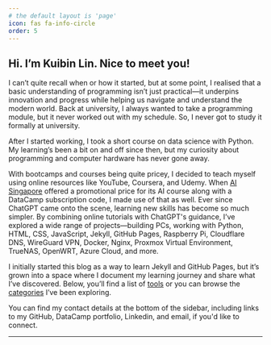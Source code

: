 ```yaml
---
# the default layout is 'page'
icon: fas fa-info-circle
order: 5
---
```


<link rel="stylesheet" type='text/css' href="https://cdn.jsdelivr.net/gh/devicons/devicon@latest/devicon.min.css" />
<link rel="stylesheet" type='text/css' href="/assets/css/about.css" />
<script src="/assets/js/about.js" defer></script>

## Hi. I’m Kuibin Lin. Nice to meet you!

I can’t quite recall when or how it started, but at some point, I realised that a basic understanding of programming isn’t just practical—it underpins innovation and progress while helping us navigate and understand the modern world. Back at university, I always wanted to take a programming module, but it never worked out with my schedule. So, I never got to study it formally at university.

After I started working, I took a short course on data science with Python. My learning’s been a bit on and off since then, but my curiosity about programming and computer hardware has never gone away.

With bootcamps and courses being quite pricey, I decided to teach myself using online resources like YouTube, Coursera, and Udemy. When [AI Singapore](https://aisingapore.org/) offered a promotional price for its AI course along with a DataCamp subscription code, I made use of that as well. Ever since ChatGPT came onto the scene, learning new skills has become so much simpler. By combining online tutorials with ChatGPT's guidance, I’ve explored a wide range of projects—building PCs, working with Python, HTML, CSS, JavaScript, Jekyll, GitHub Pages, Raspberry Pi, Cloudflare DNS, WireGuard VPN, Docker, Nginx, Proxmox Virtual Environment, TrueNAS, OpenWRT, Azure Cloud, and more.

I initially started this blog as a way to learn Jekyll and GitHub Pages, but it’s grown into a space where I document my learning journey and share what I’ve discovered. Below, you’ll find a list of [tools](/tags) or you can browse the [categories](/categories) I’ve been exploring.

You can find my contact details at the bottom of the sidebar, including links to my GitHub, DataCamp portfolio, Linkedin, and email, if you'd like to connect.

<hr class="about">

<div id="tools"></div>